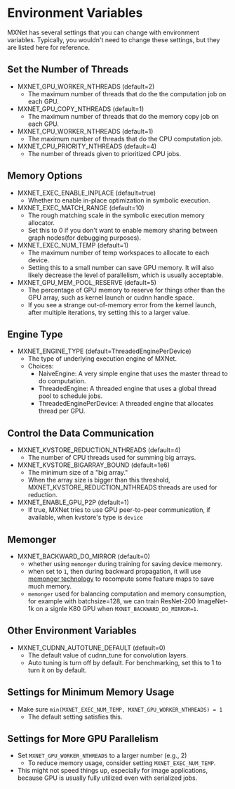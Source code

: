 Environment Variables
=====================
MXNet has several settings that you can change with environment variables.
Typically, you wouldn't need to change these settings, but they are listed here for reference.

## Set the Number of Threads

* MXNET_GPU_WORKER_NTHREADS (default=2)
  - The maximum number of threads that do the the computation job on each GPU.
* MXNET_GPU_COPY_NTHREADS (default=1)
  - The maximum number of threads that do the memory copy job on each GPU.
* MXNET_CPU_WORKER_NTHREADS (default=1)
  - The maximum number of threads that do the CPU computation job.
* MXNET_CPU_PRIORITY_NTHREADS (default=4)
	- The number of threads given to prioritized CPU jobs.

## Memory Options

* MXNET_EXEC_ENABLE_INPLACE (default=true)
  - Whether to enable in-place optimization in symbolic execution.
* MXNET_EXEC_MATCH_RANGE (default=10)
  - The rough matching scale in the symbolic execution memory allocator.
  - Set this to 0 if you don't want to enable memory sharing between graph nodes(for debugging purposes).
* MXNET_EXEC_NUM_TEMP (default=1)
  - The maximum number of temp workspaces to allocate to each device.
  - Setting this to a small number can save GPU memory. It will also likely decrease the level of parallelism, which is usually acceptable.
* MXNET_GPU_MEM_POOL_RESERVE (default=5)
  - The percentage of GPU memory to reserve for things other than the GPU array, such as kernel launch or cudnn handle space.
  - If you see a strange out-of-memory error from the kernel launch, after multiple iterations, try setting this to a larger value.  

## Engine Type

* MXNET_ENGINE_TYPE (default=ThreadedEnginePerDevice)
  - The type of underlying execution engine of MXNet.
  - Choices:
    - NaiveEngine: A very simple engine that uses the master thread to do computation.
    - ThreadedEngine: A threaded engine that uses a global thread pool to schedule jobs.
    - ThreadedEnginePerDevice: A threaded engine that allocates thread per GPU.

## Control the Data Communication

* MXNET_KVSTORE_REDUCTION_NTHREADS (default=4)
	- The number of CPU threads used for summing big arrays.
* MXNET_KVSTORE_BIGARRAY_BOUND (default=1e6)
	- The minimum size of a "big array."
	- When the array size is bigger than this threshold, MXNET_KVSTORE_REDUCTION_NTHREADS threads are used for reduction.
* MXNET_ENABLE_GPU_P2P (default=1)
    - If true, MXNet tries to use GPU peer-to-peer communication, if available,
      when kvstore's type is `device`

## Memonger

* MXNET_BACKWARD_DO_MIRROR (default=0)
    - whether using `memonger` during training for saving device memonry.
    - when set to `1`, then during backward propagation, it will use [memonger technology](https://arxiv.org/abs/1604.06174) to recompute some feature maps to save much memory.
    - `memonger` used for balancing computation and memory consumption, for example with batchsize=128, we can train ResNet-200 ImageNet-1k on a signle K80 GPU when `MXNET_BACKWARD_DO_MIRROR=1`.

## Other Environment Variables

* MXNET_CUDNN_AUTOTUNE_DEFAULT (default=0)
    - The default value of cudnn_tune for convolution layers.
    - Auto tuning is turn off by default. For benchmarking, set this to 1 to turn it on by default.

Settings for Minimum Memory Usage
---------------------------------
- Make sure ```min(MXNET_EXEC_NUM_TEMP, MXNET_GPU_WORKER_NTHREADS) = 1```
  - The default setting satisfies this.

Settings for More GPU Parallelism
---------------------------------
- Set ```MXNET_GPU_WORKER_NTHREADS``` to a larger number (e.g., 2)
  - To reduce memory usage, consider setting ```MXNET_EXEC_NUM_TEMP```.
- This might not speed things up, especially for image applications, because GPU is usually fully utilized even with serialized jobs.
